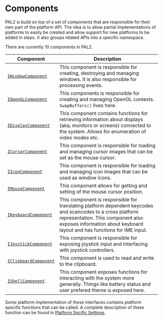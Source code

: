 # Components

PAL2 is build on top of a set of components that are responsible for their own part of the platform API. The idea is to allow partial implementations of platforms to easily be created and allow support for new platforms to be added in steps. It also groups related APIs into a specific namespace.

There are currently 10 components in PAL2.

|Component|Description|
|---------|-----------|
|[`IWindowComponent`](xref:OpenTK.Core.Platform.IWindowComponent)|This component is responsible for creating, destroying and managing windows. It is also responsible for processing events.|
|[`IOpenGLComponent`](xref:OpenTK.Core.Platform.IOpenGLComponent)|This components is responsible for creating and managing OpenGL contexts. `SwapBuffers()` lives here.|
|[`IDisplayComponent`](xref:OpenTK.Core.Platform.IDisplayComponent)|This component contains functions for retrieving information about displays (aka, monitors or screens) connected to the system. Allows for enumeration of video modes etc. |
|[`ICursorComponent`](xref:OpenTK.Core.Platform.ICursorComponent)|This component is responsible for loading and managing cursor images that can be set as the mouse cursor.|
|[`IIconComponent`](xref:OpenTK.Core.Platform.IIconComponent)|This component is responsible for loading and managing icon images that can be used as window icons.|
|[`IMouseComponent`](xref:OpenTK.Core.Platform.IMouseComponent)|This component allows for getting and setting of the mouse cursor position.|
|[`IKeyboardComponent`](xref:OpenTK.Core.Platform.IKeyboardComponent)|This component is responsible for translating platform dependent keycodes and scancodes to a cross platform representation. This component also exposes information about keyboard layout and has functions for IME input.|
|[`IJoystickComponent`](xref:OpenTK.Core.Platform.IJoystickComponent)|This component is responsible for exposing joystick input and interfacing with joystick controllers.|
|[`IClipboardComponent`](xref:OpenTK.Core.Platform.IClipboardComponent)|This component is used to read and write to the clipboard.|
|[`IShellComponent`](xref:OpenTK.Core.Platform.IShellComponent)|This component exposes functions for interacting with the system more generally. Things like battery status and user prefered theme is exposed here.|

Some platform implementation of these interfaces contains platform specific functions that can be called. A complete description of these function can be found in [Platform Spcific Settings](Platform-Specific-Settings.md).
